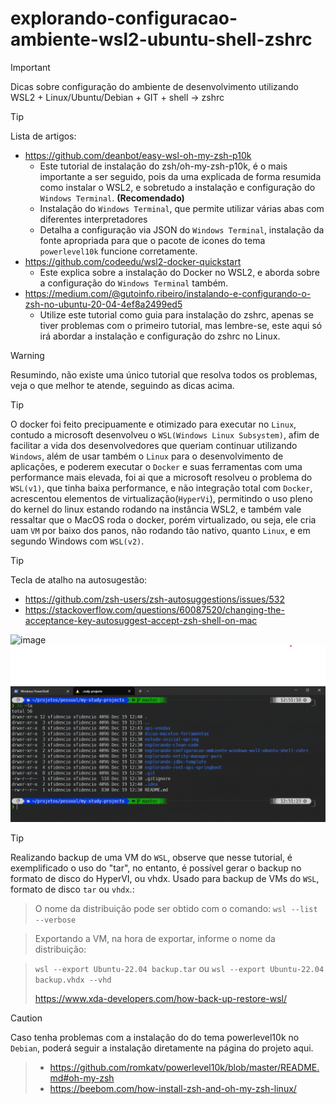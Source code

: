 # explorando-configuracao-ambiente-wsl2-ubuntu-shell-zshrc
>[!IMPORTANT]
>Dicas sobre configuração do ambiente de desenvolvimento utilizando WSL2 + Linux/Ubuntu/Debian + GIT + shell -> zshrc

>[!TIP]
> Lista de artigos:

  - https://github.com/deanbot/easy-wsl-oh-my-zsh-p10k
    - Este tutorial de instalação do zsh/oh-my-zsh-p10k, é o mais importante a ser seguido, pois da uma explicada de forma resumida como instalar o WSL2, e sobretudo a instalação e configuração do `Windows Terminal`. **(Recomendado)**
    - Instalação do `Windows Terminal`, que permite utilizar várias abas com diferentes interpretadores
    - Detalha a configuração via JSON do `Windows Terminal`, instalação da fonte apropriada para que o pacote de icones do tema `powerlevel10k` funcione corretamente.
  - https://github.com/codeedu/wsl2-docker-quickstart
    - Este explica sobre a instalação do Docker no WSL2, e aborda sobre a configuração do `Windows Terminal` também.
  - https://medium.com/@gutoinfo.ribeiro/instalando-e-configurando-o-zsh-no-ubuntu-20-04-4ef8a2499ed5
    - Utilize este tutorial como guia para instalação do zshrc, apenas se tiver problemas com o primeiro tutorial, mas lembre-se, este aqui só irá abordar a instalação e configuração do zshrc no Linux.

>[!WARNING]
>Resumindo, não existe uma único tutorial que resolva todos os problemas, veja o que melhor te atende, seguindo as dicas acima.


>[!TIP]
> O docker foi feito precipuamente e otimizado para executar no `Linux`, contudo a microsoft desenvolveu o `WSL(Windows Linux Subsystem)`, afim de facilitar a vida dos desenvolvedores que queriam continuar utilizando `Windows`, além de usar também o `Linux` para o desenvolvimento de aplicações, e poderem executar o `Docker` e suas ferramentas com uma performance mais elevada, foi ai que a microsoft resolveu o problema do `WSL(v1)`, que tinha baixa performance, e não integração total com `Docker`, acrescentou elementos de virtualização(`HyperVi`), permitindo o uso pleno do kernel do linux estando rodando na instância WSL2, e também vale ressaltar que o MacOS roda o docker, porém virtualizado, ou seja, ele cria uam `VM` por baixo dos panos, não rodando tão nativo, quanto `Linux`, e em segundo Windows com `WSL(v2)`.

>[!TIP]
>Tecla de atalho na autosugestão:
> - https://github.com/zsh-users/zsh-autosuggestions/issues/532
> - https://stackoverflow.com/questions/60087520/changing-the-acceptance-key-autosuggest-accept-zsh-shell-on-mac

![image](https://github.com/sfidencio/my-study-projects/assets/660615/e76ac62f-505a-4392-b8f9-8900b5b77b6c)
![img.png](img.png)


>[!TIP]
>Realizando backup de uma VM do `WSL`, observe que nesse tutorial, é exemplificado o uso do "tar", no entanto, é possível gerar o backup no formato de disco do HyperVI, ou vhdx.
>Usado para backup de VMs do `WSL`, formato de disco `tar` ou `vhdx`.:

>O nome da distribuição pode ser obtido com o comando:
> `wsl --list --verbose`

>Exportando a VM, na hora de exportar, informe o nome da distribuição:

>`wsl --export Ubuntu-22.04 backup.tar`
>ou
>`wsl --export Ubuntu-22.04 backup.vhdx --vhd`
>
>https://www.xda-developers.com/how-back-up-restore-wsl/

>[!CAUTION]
>Caso tenha problemas com a instalação do do tema powerlevel10k no `Debian`, poderá seguir a instalação diretamente na página do projeto aqui.

> + https://github.com/romkatv/powerlevel10k/blob/master/README.md#oh-my-zsh
> + https://beebom.com/how-install-zsh-and-oh-my-zsh-linux/
